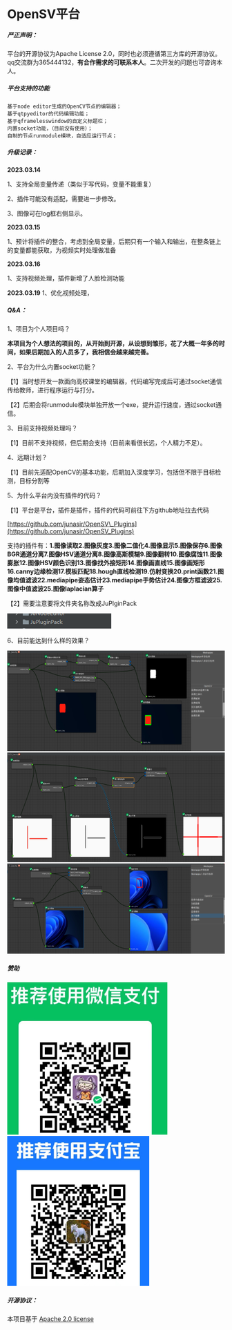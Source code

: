 # OpenSV平台

##### 严正声明：
平台的开源协议为Apache License 2.0，同时也必须遵循第三方库的开源协议。qq交流群为365444132，**有合作需求的可联系本人**。二次开发的问题也可咨询本人。



##### 平台支持的功能
```Plain Text
基于node editor生成的OpenCV节点的编辑器；
基于qtpyeditor的代码编辑功能；
基于qframelesswindow的自定义标题栏；
内置socket功能，（目前没有使用）；
自制的节点runmodule模块，自适应运行节点；
```
##### 升级记录：
**2023.03.14** 

1、支持全局变量传递（类似于写代码，变量不能重复）

2、插件可能没有适配，需要进一步修改。

3、图像可在log框右侧显示。

**2023.03.15** 

1、预计将插件的整合，考虑到全局变量，后期只有一个输入和输出，在整条链上的变量都能获取，为视频实时处理做准备

**2023.03.16** 

1、支持视频处理，插件新增了人脸检测功能

**2023.03.19** 
1、优化视频处理，

##### Q&A：
1、项目为个人项目吗？

**本项目为个人想法的项目的，从开始到开源，从设想到雏形，花了大概一年多的时间，如果后期加入的人员多了，我相信会越来越完善。**

2、平台为什么内置socket功能？

【1】当时想开发一款面向高校课堂的编辑器，代码编写完成后可通过socket通信传给教师，进行程序运行与打分。

【2】后期会将runmodule模块单独开放一个exe，提升运行速度，通过socket通信。

3、目前支持视频处理吗？

【1】目前不支持视频，但后期会支持（目前来看很长远，个人精力不足）。

4、远期计划？

【1】目前先适配OpenCV的基本功能，后期加入深度学习，包括但不限于目标检测，目标分割等

5、为什么平台内没有插件的代码？

【1】平台是平台，插件是插件，插件的代码可前往下方github地址拉去代码

[https://github.com/junasir/OpenSV\_Plugins](https://github.com/junasir/OpenSV_Plugins)

支持的插件有：**1.图像读取2.图像灰度3.图像二值化4.图像显示5.图像保存6.图像BGR通道分离7.图像HSV通道分离8.图像高斯模糊9.图像翻转10.图像腐蚀11.图像膨胀12.图像HSV颜色识别13.图像找外接矩形14.图像画直线15.图像画矩形16.canny边缘检测17.模板匹配18.hough直线检测19.仿射变换20.print函数21.图像均值滤波22.mediapipe姿态估计23.mediapipe手势估计24.图像方框滤波25.图像中值滤波25.图像laplacian算子**

【2】需要注意要将文件夹名称改成JuPlginPack

![image](images/plAXCh3ibHWdDu2g36riD1WOEQOQTTznDAWGXxmePtY.png)

6、目前能达到什么样的效果？

![image](images/Db0B2TxyS0G22WaZ79cc7bWnZs7OdRe9Oe1oqn_cyQE.png)
![image](images/20230306205035.png)
![image](images/20230306205031.png)



##### 赞助
![image](images/aXTo0b_u4JO2xv135cRrV44BojGrOCFzARlQaHyHh6s.png)
![image](images/YQS3uLzvUxQLkg5LMUG9BNZQbtFKhNQB4qIsYmmIkBE.png)

##### 开源协议：
本项目基于 [Apache 2.0 license](https://github.com/junasir/OpenSV/blob/main/LICENSE)